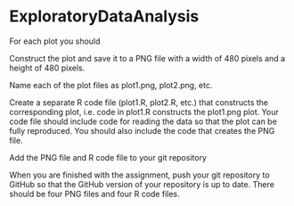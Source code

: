 # ExploratoryDataAnalysis

For each plot you should

Construct the plot and save it to a PNG file with a width of 480 pixels and a height of 480 pixels.

Name each of the plot files as plot1.png, plot2.png, etc.

Create a separate R code file (plot1.R, plot2.R, etc.) that constructs the corresponding plot, i.e. code in plot1.R constructs the plot1.png plot. Your code file should include code for reading the data so that the plot can be fully reproduced. You should also include the code that creates the PNG file.

Add the PNG file and R code file to your git repository

When you are finished with the assignment, push your git repository to GitHub so that the GitHub version of your repository is up to date. There should be four PNG files and four R code files.
